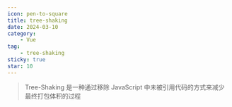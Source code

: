 ```yaml
---
icon: pen-to-square
title: tree-shaking
date: 2024-03-10 
category:
    - Vue
tag:
    - tree-shaking
sticky: true
star: 10
---
```



> Tree-Shaking 是一种通过移除 JavaScript 中未被引用代码的方式来减少最终打包体积的过程


